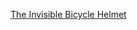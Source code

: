 ---
layout: post
wordpress_id: 1597
wordpress_url: http://noesbueno.com/archives/1597
date: '2013-03-28 09:23:40 -0500'
date_gmt: '2013-03-28 14:23:40 -0500'
body: |
  <p><a href="http://www.thehighdefinite.com/2013/03/the-invisible-bicycle-helmet/">The Invisible Bicycle Helmet</a></p>
---